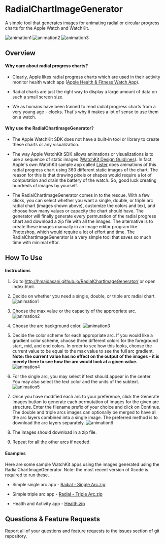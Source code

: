 # RadialChartImageGenerator
A simple tool that generates images for animating radial or circular progress charts for the Apple Watch and WatchKit.

![animation1](docs/animate1.gif) ![animation2](docs/animate2.gif) ![animation3](docs/animate3.gif)

## Overview

#### Why care about radial progress charts?
* Clearly, Apple likes radial progress charts which are used in their activity monitor health watch app ([Apple Health & Fitness Watch App](https://www.apple.com/watch/health-and-fitness/)).

* Radial charts are just the right way to display a large amount of data on such a small screen size.

* We as humans have been trained to read radial progress charts from a very young age - clocks. That's why it makes a lot of sense to use them on a watch.

#### Why use the RadialChartImageGenerator?

* The Apple WatchKit SDK does not have a built-in tool or library to create these charts or any visualization.

* The way Apple WatchKit SDK allows animations or visualizations is to use a sequence of static images ([WatchKit Design Guidlines](https://developer.apple.com/library/prerelease/ios/documentation/UserExperience/Conceptual/WatchHumanInterfaceGuidelines/Animation.html#//apple_ref/doc/uid/TP40014992-CH7-SW1)). In fact, Apple's own WatchKit sample app called [Lister](https://developer.apple.com/library/prerelease/ios/samplecode/Lister/Introduction/Intro.html) does animations of this radial progress chart using 360 different static images of the chart. The reason for this is that drawing pixels or shapes would require a lot of computation and drain the battery of the watch.  So, good luck creating hundreds of images by yourself. 

* The RadialChartImageGenerator comes in to the rescue. With a few clicks, you can select whether you want a single, double, or triple arc radial chart (images shown above), customize the colors and text, and choose how many values or capacity the chart should have. The generator will finally generate every permutation of the radial progress chart and download a zip file with all the images. The alternative is to create these images manually in an image editor program like Photoshop, which would require a lot of effort and time. The RadialChartImageGenerator is a very simple tool that saves so much time with minimal effor. 

## How To Use

#### Instructions

1. Go to http://hmaidasani.github.io/RadialChartImageGenerator/ or open index.html.

2. Decide on whether you need a single, double, or triple arc radial chart.
![animation1](docs/how-to-2.png)

3. Choose the max value or the capacity of the appropriate arc.
![animation2](docs/how-to-3.gif)

4. Choose the arc background color.
![animation3](docs/how-to-4.gif)

5. Decide the color scheme for each appropriate arc. If you would like a gradient color scheme, choose three different colors for the foreground start, mid, and end colors. In order to see how this looks, choose the current value to be equal to the max value to see the full arc gradient. **Note: the current value has no effect on the output of the images - it is merely there to see how the arc would look at a given value.**
![animation4](docs/how-to-5.gif)

6. For the single arc, you may select if text should appear in the center. You may also select the text color and the units of the subtext.
![animation5](docs/how-to-6.gif)

7. Once you have modified each arc to your preference, click the Generate Images button to generate each permutation of images for the given arc structure. Enter the filename prefix of your choice and click on Continue. The double and triple arcs images can optionally be merged to have all the arc layers combined into a single image. The preferred method is to download the arc layers separately.
![animation6](docs/how-to-7.gif)

8. The images should download in a zip file.

9. Repeat for all the other arcs if needed.

#### Examples

Here are some sample WatchKit apps using the images generated using the RadialChartImageGenerator. Note: the most recent version of Xcode is required to run these.

* Simple single arc app - [Radial - Single Arc.zip](https://github.com/hmaidasani/RadialChartImageGenerator/blob/master/examples/Radial%20-%20Single%20Arc.zip?raw=true)

* Simple triple arc app - [Radial - Triple Arc.zip](https://github.com/hmaidasani/RadialChartImageGenerator/blob/master/examples/Radial%20-%20Triple%20Arc.zip?raw=true)

* Health and Activity app - [Health.zip](https://github.com/hmaidasani/RadialChartImageGenerator/blob/master/examples/Health.zip?raw=true)

## Questions & Feature Requests

Report all of your questions and feature requests to the issues section of git repository.
